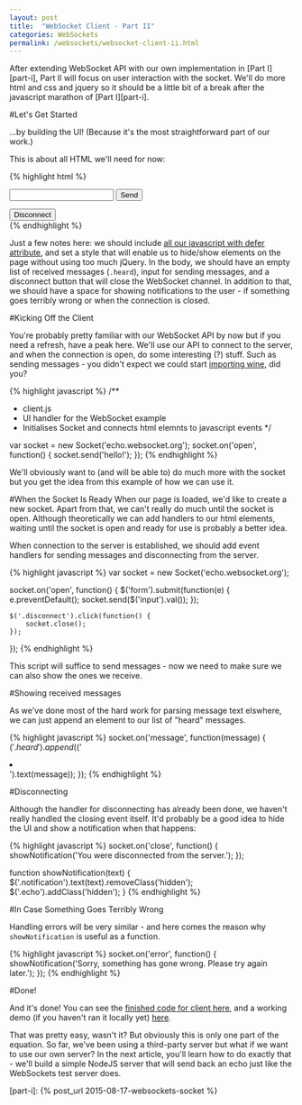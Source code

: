 ```yaml
---
layout: post
title:  "WebSocket Client - Part II"
categories: WebSockets
permalink: /websockets/websocket-client-ii.html
---
```


After extending WebSocket API with our own implementation in [Part I][part-i], Part II will focus on user interaction with the socket. We'll do more html and css and jquery so it should be a little bit of a break after the javascript marathon of [Part I][part-i].

#Let's Get Started

...by building the UI! (Because it's the most straightforward part of our work.)

This is about all HTML we'll need for now:

{% highlight html %}
<!doctype html>
<html lang="en">

<head>
    <meta charset="utf-8">
    <style>
    .hidden: {
        display: none;
    }
    </style>
    <script defer src="https://ajax.googleapis.com/ajax/libs/jquery/2.1.3/jquery.min.js"></script>
    <script defer src="websocket.js"></script>
    <script defer src="client.js"></script>
</head>

<body>

<div class="echo">
    <ul class="heard"></ul>
    <form>
        <input type="text" />
        <button type="submit">Send</button>
    </form>
    <button class="disconnect">Disconnect</button>
</div>

<div class="notification hidden"></div>

</body>

</html>
{% endhighlight %}

Just a few notes here: we should include [all our javascript with defer attribute][script-defer], and set a style that will enable us to hide/show elements on the page without using too much jQuery. In the body, we should have an empty list of received messages (`.heard`), input for sending messages, and a disconnect button that will close the WebSocket channel. In addition to that, we should have a space for showing notifications to the user - if something goes terribly wrong or when the connection is closed.

#Kicking Off the Client

You're probably pretty familiar with our WebSocket API by now but if you need a refresh, have a peak here. We'll use our API to connect to the server, and when the connection is open, do some interesting (?) stuff. Such as sending messages - you didn't expect we could start [importing wine][wine], did you?

{% highlight javascript %}
/**
 * client.js
 * UI handler for the WebSocket example
 * Initialises Socket and connects html elemnts to javascript events
 */

var socket = new Socket('echo.websocket.org');
socket.on('open', function() {
    socket.send('hello!');
});
{% endhighlight %}

We'll obviously want to (and will be able to) do much more with the socket but you get the idea from this example of how we can use it.

#When the Socket Is Ready
When our page is loaded, we'd like to create a new socket. Apart from that, we can't really do much until the socket is open. Although theoretically we can add handlers to our html elements, waiting until the socket is open and ready for use is probably a better idea.

When connection to the server is established, we should add event handlers for sending messages and disconnecting from the server.

{% highlight javascript %}
var socket = new Socket('echo.websocket.org');

socket.on('open', function() {
    $('form').submit(function(e) {
        e.preventDefault();
        socket.send($('input').val());
    });

    $('.disconnect').click(function() {
        socket.close();
    });
});
{% endhighlight %}

This script will suffice to send messages - now we need to make sure we can also show the ones we receive.

#Showing received messages

As we've done most of the hard work for parsing message text elswhere, we can just append an element to our list of "heard" messages.

{% highlight javascript %}
socket.on('message', function(message) {
    $('.heard').append($('<li></li>').text(message));
});
{% endhighlight %}

#Disconnecting

Although the handler for disconnecting has already been done, we haven't really handled the closing event itself. It'd probably be a good idea to hide the UI and show a notification when that happens:

{% highlight javascript %}
socket.on('close', function() {
    showNotification('You were disconnected from the server.');
});

function showNotification(text) {
    $('.notification').text(text).removeClass('hidden');
    $('.echo').addClass('hidden');
}
{% endhighlight %}

#In Case Something Goes Terribly Wrong

Handling errors will be very similar - and here comes the reason why `showNotification` is useful as a function.

{% highlight javascript %}
socket.on('error', function() {
    showNotification('Sorry, something has gone wrong. Please try again later.');
});
{% endhighlight %}

#Done!

And it's done! You can see the [finished code for client here][code], and a working demo (if you haven't ran it locally yet) [here][demo].

That was pretty easy, wasn't it? But obviously this is only one part of the equation. So far, we've been using a third-party server but what if we want to use our own server? In the next article, you'll learn how to do exactly that - we'll build a simple NodeJS server that will send back an echo just like the WebSockets test server does.

[script-defer]:  http://www.w3schools.com/tags/att_script_defer.asp
[wine]: https://www.youtube.com/watch?v=CRL1SeTJ1rk
[code]: /websockets/client
[demo]: /websockets/client-demo
[part-i]: {% post_url 2015-08-17-websockets-socket %}
